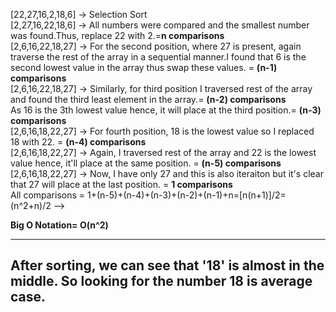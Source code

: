[22,27,16,2,18,6] -> Selection Sort  
[2,27,16,22,18,6] -> All numbers were compared and the smallest number was found.Thus, replace 22 with 2.=**n comparisons**  
[2,6,16,22,18,27] -> For the second position, where 27 is present, again traverse the rest of the array in a sequential manner.I found that 6 is the second lowest value in the array thus swap these values. =  **(n-1) comparisons**    
[2,6,16,22,18,27] -> Similarly, for third position I traversed rest of the array and found the third least element in the array.= **(n-2) comparisons**  
As 16 is the 3th lowest value hence, it will place at the third position.= **(n-3) comparisons**  
[2,6,16,18,22,27] -> For fourth position, 18 is the lowest value so I replaced 18 with 22. = **(n-4) comparisons**  
[2,6,16,18,22,27] -> Again, I traversed rest of the array and 22 is the lowest value hence, it'll place at the same position. = **(n-5) comparisons**  
[2,6,16,18,22,27] -> Now, I have only 27 and this is also iteraiton but it's clear that 27 will place at the last position. = **1 comparisons**  
All comparisons = 1+(n-5)+(n-4)+(n-3)+(n-2)+(n-1)+n=[n(n+1)]/2=(n^2+n)/2 --> 

**Big O Notation= O(n^2)**  


-----------------------------------------------------------------------------------------------------------------------------------------------------
After sorting, we can see that '18' is almost in the middle. So looking for the number 18 is average case.
-----------------------------------------------------------------------------------------------------------------------------------------------------






